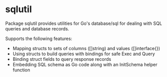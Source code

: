 # sqlutil

Package sqlutil provides utilities for Go's database/sql for dealing with SQL queries and database records.

Supports the following features:

- Mapping structs to sets of columns ([]string) and values ([]interface{})
- Using structs to build queries with bindings for safe Exec and Query
- Binding struct fields to query response records
- Embedding SQL schema as Go code along with an InitSchema helper function
